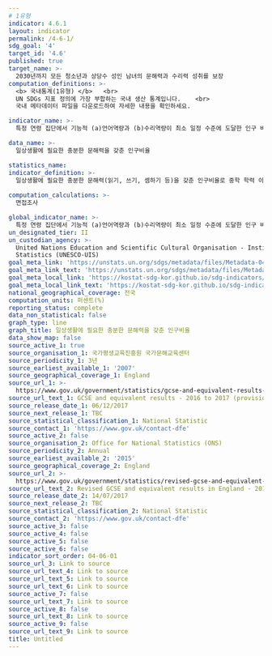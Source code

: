 ```yaml
---
# 1유형
indicator: 4.6.1
layout: indicator
permalink: /4-6-1/
sdg_goal: '4'
target_id: '4.6'
published: true
target_name: >-
  2030년까지 모든 청소년과 상당수 성인 남녀의 문해력과 수리력 성취를 보장
computation_definitions: >-
  <b> 국내통계(1유형) </b>   <br>
  UN SDGs 지표 정의에 가장 부합하는 국내 생산 통계입니다.    <br>
  국내 메타데이터 파일을 다운로드하여 자세한 내용을 확인하세요.

indicator_name: >-
  특정 연령 집단에서 기능적 (a)언어역량과 (b)수리역량이 최소 일정 수준에 도달한 인구 비율(성별)

data_name: >-
  일상생활에 필요한 충분한 문해력을 갖춘 인구비율

statistics_name: 
indicator_definition: >-
  일상생활에 필요한 충분한 문해력(읽기, 쓰기, 셈하기 등)을 갖춘 인구비율로 중학 학력 이상의 수준
  
computation_calculations: >-
  면접조사

global_indicator_name: >-
  특정 연령 집단에서 기능적 (a)언어역량과 (b)수리역량이 최소 일정 수준에 도달한 인구 비율(성별)
un_designated_tier: II
un_custodian_agency: >-
  United Nations Education and Scientific Cultural Organisation - Institute of
  Statistics (UNESCO-UIS)
goal_meta_link: 'https://unstats.un.org/sdgs/metadata/files/Metadata-04-06-01.pdf'
goal_meta_link_text: 'https://unstats.un.org/sdgs/metadata/files/Metadata-04-06-01.pdf'
goal_meta_local_link: 'https://kostat-sdg-kor.github.io/sdg-indicators/public/data/Metadata-04-06-01_KOR.pdf'
goal_meta_local_link_text: 'https://kostat-sdg-kor.github.io/sdg-indicators/public/data/Metadata-04-06-01_KOR.pdf'
national_geographical_coverage: 전국
computation_units: 퍼센트(%)
reporting_status: complete
data_non_statistical: false
graph_type: line
graph_title: 일상생활에 필요한 충분한 문해력을 갖춘 인구비율
data_show_map: false
source_active_1: true
source_organisation_1: 국가평생교육진흥원 국가문해교육센터
source_periodicity_1: 3년
source_earliest_available_1: '2007'
source_geographical_coverage_1: England
source_url_1: >-
  https://www.gov.uk/government/statistics/gcse-and-equivalent-results-2016-to-2017-provisional
source_url_text_1: GCSE and equivalent results - 2016 to 2017 (provisional)
source_release_date_1: 06/12/2017
source_next_release_1: TBC
source_statistical_classification_1: National Statistic
source_contact_1: 'https://www.gov.uk/contact-dfe'
source_active_2: false
source_organisation_2: Office for National Statistics (ONS)
source_periodicity_2: Annual
source_earliest_available_2: '2015'
source_geographical_coverage_2: England
source_url_2: >-
  https://www.gov.uk/government/statistics/revised-gcse-and-equivalent-results-in-england-2015-to-2016
source_url_text_2: Revised GCSE and equivalent results in England - 2015 to 2016
source_release_date_2: 14/07/2017
source_next_release_2: TBC
source_statistical_classification_2: National Statistic
source_contact_2: 'https://www.gov.uk/contact-dfe'
source_active_3: false
source_active_4: false
source_active_5: false
source_active_6: false
indicator_sort_order: 04-06-01
source_url_3: Link to source
source_url_text_4: Link to source
source_url_text_5: Link to source
source_url_text_6: Link to source
source_active_7: false
source_url_text_7: Link to source
source_active_8: false
source_url_text_8: Link to source
source_active_9: false
source_url_text_9: Link to source
title: Untitled
---
```

